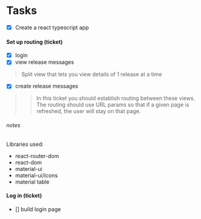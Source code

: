 # Tasks

- [x] Create a react typescript app

#### Set up routing (ticket)
- [x] login
- [x] view release messages
> Split view that lets you view details of 1 release at a time
- [x] create release messages

>> In this ticket you should establish routing between these views. The routing should use URL params so that if a given page is refreshed, the user will stay on that page.

###### notes

Libraries used:
- react-router-dom
- react-dom
- material-ui
- material-ui/icons
- material table

#### Log in (ticket)

- [] build login page
